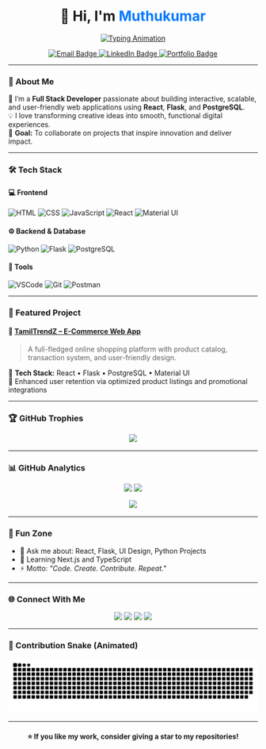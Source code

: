 <!-- 🚀 Modern, Animated, and Trophy-enhanced GitHub Profile README for Muthukumar -->

<h1 align="center">👋 Hi, I'm <span style="color:#0078ff;">Muthukumar</span></h1>

<p align="center">
  <a href="https://git.io/typing-svg">
    <img src="https://readme-typing-svg.herokuapp.com?font=Fira+Code&weight=600&size=24&pause=1000&color=0078FF&center=true&vCenter=true&width=550&lines=💻+Full+Stack+Developer;🚀+React+%7C+Flask+%7C+PostgreSQL;Web+Engineer+and+UI%2FUX+Enthusiast;Always+Learning+New+Tech" alt="Typing Animation" />
  </a>
</p>
<p align="center">
  <a href="mailto:Muthu4098702@gmail.com">
    <img src="https://img.shields.io/badge/Email-Muthu4098702%40gmail.com-red?style=for-the-badge&logo=gmail" alt="Email Badge">
  </a>
  <a href="https://www.linkedin.com/in/muthu-kumar-5ab204269/">
    <img src="https://img.shields.io/badge/LinkedIn-Muthukumar-blue?style=for-the-badge&logo=linkedin" alt="LinkedIn Badge">
  </a>
  <a href="https://muthukumar2k.netlify.app/">
    <img src="https://img.shields.io/badge/Portfolio-muthukumar2k.netlify.app-orange?style=for-the-badge&logo=react" alt="Portfolio Badge">
  </a>
</p>

---

### 🌟 About Me

🚀 I’m a **Full Stack Developer** passionate about building interactive, scalable, and user-friendly web applications using **React**, **Flask**, and **PostgreSQL**.  
💡 I love transforming creative ideas into smooth, functional digital experiences.  
🎯 **Goal:** To collaborate on projects that inspire innovation and deliver impact.  

---

### 🛠️ Tech Stack

#### 💻 Frontend
![HTML](https://img.shields.io/badge/HTML5-E34F26?logo=html5&logoColor=white)
![CSS](https://img.shields.io/badge/CSS3-1572B6?logo=css3&logoColor=white)
![JavaScript](https://img.shields.io/badge/JavaScript-F7E017?logo=javascript&logoColor=black)
![React](https://img.shields.io/badge/React-61DAFB?logo=react&logoColor=black)
![Material UI](https://img.shields.io/badge/Material--UI-0081CB?logo=mui&logoColor=white)

#### ⚙️ Backend & Database
![Python](https://img.shields.io/badge/Python-3776AB?logo=python&logoColor=white)
![Flask](https://img.shields.io/badge/Flask-000000?logo=flask&logoColor=white)
![PostgreSQL](https://img.shields.io/badge/PostgreSQL-316192?logo=postgresql&logoColor=white)

#### 🧰 Tools
![VSCode](https://img.shields.io/badge/VSCode-0078D7?logo=visual-studio-code&logoColor=white)
![Git](https://img.shields.io/badge/Git-F05032?logo=git&logoColor=white)
![Postman](https://img.shields.io/badge/Postman-FF6C37?logo=postman&logoColor=white)

---

### 🚀 Featured Project

#### 🛒 [TamilTrendZ – E-Commerce Web App](https://tamiltrendz.netlify.app/)
> A full-fledged online shopping platform with product catalog, transaction system, and user-friendly design.

🧩 **Tech Stack:** React • Flask • PostgreSQL • Material UI  
🌟 Enhanced user retention via optimized product listings and promotional integrations  

---

### 🏆 GitHub Trophies
<p align="center">
  <img src="https://github-profile-trophy.vercel.app/?username=muthu4098&theme=tokyonight&no-frame=true&margin-w=15" />
</p>

---

### 📊 GitHub Analytics

<p align="center">
  <img src="https://github-readme-stats.vercel.app/api?username=muthu4098&show_icons=true&theme=tokyonight" height="165"/>
  <img src="https://github-readme-stats.vercel.app/api/top-langs/?username=muthu4098&layout=compact&theme=tokyonight" height="165"/>
</p>

<p align="center">
  <img src="https://github-readme-streak-stats.herokuapp.com/?user=muthu4098&theme=tokyonight" height="165"/>
</p>

---

### 🧠 Fun Zone

- 💬 Ask me about: React, Flask, UI Design, Python Projects  
- 🌱 Learning Next.js and TypeScript  
- ⚡ Motto: *"Code. Create. Contribute. Repeat."*  

---

### 🌐 Connect With Me

<p align="center">
  <a href="mailto:Muthu4098702@gmail.com"><img src="https://skillicons.dev/icons?i=gmail" width="45"></a>
  <a href="https://www.linkedin.com/in/muthu-kumar-5ab204269/"><img src="https://skillicons.dev/icons?i=linkedin" width="45"></a>
  <a href="https://github.com/muthu4098"><img src="https://skillicons.dev/icons?i=github" width="45"></a>
  <a href="https://muthukumar2k.netlify.app/"><img src="https://skillicons.dev/icons?i=react" width="45"></a>
</p>

---

### 🐍 Contribution Snake (Animated)
<p align="center">
  <img src="https://raw.githubusercontent.com/Platane/snk/output/github-contribution-grid-snake.svg" alt="snake animation"/>
</p>

---

<h4 align="center">⭐ If you like my work, consider giving a star to my repositories!</h4>
